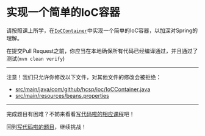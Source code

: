 # 实现一个简单的IoC容器

请按照课上所学，在[`IoCContainer`](https://github.com/hcsp/simple-ioc-container/blob/master/src/main/java/com/github/hcsp/ioc/MyIoCContainer.java)中实现一个简单的IoC容器，以加深对Spring的理解。

在提交Pull Request之前，你应当在本地确保所有代码已经编译通过，并且通过了测试(`mvn clean verify`)

-----
注意！我们只允许你修改以下文件，对其他文件的修改会被拒绝：
- [src/main/java/com/github/hcsp/ioc/IoCContainer.java](https://github.com/hcsp/simple-ioc-container/blob/master/src/main/java/com/github/hcsp/ioc/MyIoCContainer.java)
- [src/main/resources/beans.properties](https://github.com/hcsp/simple-ioc-container/blob/master/src/main/resources/beans.properties)
-----


完成题目有困难？不妨来看看[写代码啦的相应课程](https://xiedaimala.com/tasks/9bf0fb20-929d-4e17-891a-4673291d74a0)吧！

回到[写代码啦的题目](https://xiedaimala.com/tasks/9bf0fb20-929d-4e17-891a-4673291d74a0/quizzes/1b0fc390-74ad-4f55-b355-90b8a9154cc5)，继续挑战！ 
